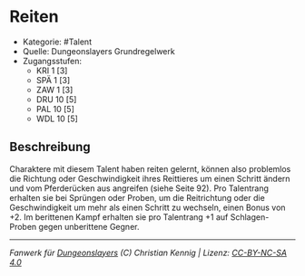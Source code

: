 <!---
Dies ist ein Fanwerk für DUNGEONSLAYERS (C) von Christian Kennig

Quellen:      [Dungeonslayers Grundregelwerk](https://www.f-space.de/ds4/downloads.html)
              [Talentbeschreibungen](https://www.f-space.de/ds4/tools-talentcards.html)
License:      [CC-BY-NC-SA 4.0](https://creativecommons.org/licenses/by-nc-sa/4.0/deed.de)
Richtlinien:  [Fanwerkrichtlinien](https://www.dungeonslayers.net/fanwerk-richtlinien/)
Autor:        Zauberlehrling
-->

  
# Reiten  
- Kategorie: #Talent  
- Quelle: Dungeonslayers Grundregelwerk  
- Zugangsstufen:  
  - KRI 1 [3]  
  - SPÄ 1 [3]  
  - ZAW 1 [3]  
  - DRU 10 [5]  
  - PAL 10 [5]  
  - WDL 10 [5]  

## Beschreibung  
Charaktere mit diesem Talent haben reiten gelernt, können also problemlos die Richtung oder Geschwindigkeit ihres Reittieres um einen Schritt ändern und vom Pferderücken aus angreifen (siehe Seite 92). Pro Talentrang erhalten sie bei Sprüngen oder Proben, um die Reitrichtung oder die Geschwindigkeit um mehr als einen Schritt zu wechseln, einen Bonus von +2. Im berittenen Kampf erhalten sie pro Talentrang +1 auf Schlagen-Proben gegen unberittene Gegner.


___  
*Fanwerk für [Dungeonslayers](https://www.dungeonslayers.net/) (C) Christian Kennig | Lizenz: [CC-BY-NC-SA 4.0](https://creativecommons.org/licenses/by-nc-sa/4.0/deed.de)*  